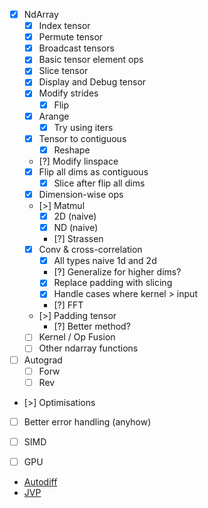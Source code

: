 - [x] NdArray
  - [x] Index tensor
  - [x] Permute tensor
  - [x] Broadcast tensors
  - [x] Basic tensor element ops
  - [x] Slice tensor
  - [x] Display and Debug tensor
  - [x] Modify strides 
    - [x] Flip
  - [x] Arange
    - [x] Try using iters
  - [x] Tensor to contiguous
    - [x] Reshape
  - [?] Modify linspace
  - [x] Flip all dims as contiguous
    - [x] Slice after flip all dims
  - [x] Dimension-wise ops
  - [>] Matmul
    - [x] 2D (naive)
    - [x] ND (naive)
    - [?] Strassen
  - [x] Conv & cross-correlation
    - [x] All types naive 1d and 2d
    - [?] Generalize for higher dims?
    - [x] Replace padding with slicing 
    - [x] Handle cases where kernel > input
    - [?] FFT
  - [>] Padding tensor
    - [?] Better method? 
  - [ ] Kernel / Op Fusion
  - [ ] Other ndarray functions

- [ ] Autograd
    - [ ] Forw
    - [ ] Rev

- [>] Optimisations
- [ ] Better error handling (anyhow) 

- [ ] SIMD
- [ ] GPU

- [Autodiff](https://youtu.be/wG_nF1awSSY?si=slOvMRQPDW9ex_hE)
- [JVP](https://youtu.be/caoeihy9kLo?si=BGE7iPIcNaXAjYbZ)
